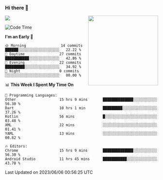 ### Hi there 👋

![](https://metrics.lecoq.io/itaowu?template=classic&config.timezone=Asia%2FShanghai)
<img align='right' src="https://media.giphy.com/media/M9gbBd9nbDrOTu1Mqx/giphy.gif" width="230">

<!--START_SECTION:waka-->
![Code Time](http://img.shields.io/badge/Code%20Time-35%20hrs%2035%20mins-blue)

**I'm an Early 🐤** 

```text
🌞 Morning                14 commits          ██████░░░░░░░░░░░░░░░░░░░   22.22 % 
🌆 Daytime                27 commits          ███████████░░░░░░░░░░░░░░   42.86 % 
🌃 Evening                22 commits          █████████░░░░░░░░░░░░░░░░   34.92 % 
🌙 Night                  0 commits           ░░░░░░░░░░░░░░░░░░░░░░░░░   00.00 % 
```


📊 **This Week I Spent My Time On** 

```text
💬 Programming Languages: 
Other                    15 hrs 9 mins       ██████████████░░░░░░░░░░░   56.30 % 
Dart                     10 hrs 1 min        █████████░░░░░░░░░░░░░░░░   37.26 % 
Kotlin                   56 mins             █░░░░░░░░░░░░░░░░░░░░░░░░   03.48 % 
XML                      22 mins             ░░░░░░░░░░░░░░░░░░░░░░░░░   01.41 % 
YAML                     13 mins             ░░░░░░░░░░░░░░░░░░░░░░░░░   00.82 % 

🔥 Editors: 
Chrome                   15 hrs 9 mins       ██████████████░░░░░░░░░░░   56.30 % 
Android Studio           11 hrs 45 mins      ███████████░░░░░░░░░░░░░░   43.70 % 
```


 Last Updated on 2023/06/06 00:56:25 UTC
<!--END_SECTION:waka-->

<!--
**itaowu/itaowu** is a ✨ _special_ ✨ repository because its `README.md` (this file) appears on your GitHub profile.

Here are some ideas to get you started:

- 🔭 I’m currently working on ...
- 🌱 I’m currently learning ...
- 👯 I’m looking to collaborate on ...
- 🤔 I’m looking for help with ...
- 💬 Ask me about ...
- 📫 How to reach me: ...
- 😄 Pronouns: ...
- ⚡ Fun fact: ...
-->
